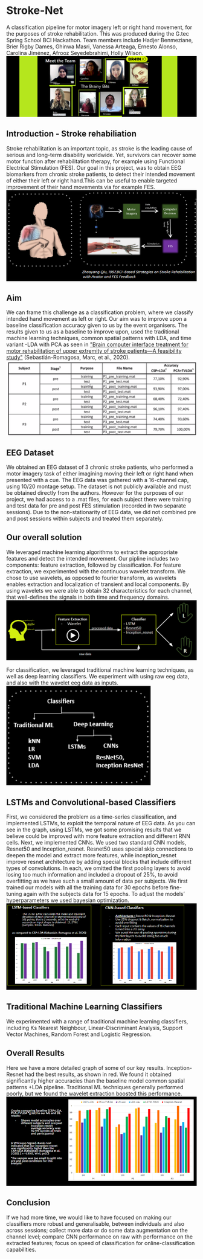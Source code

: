 # Stroke-Net 
A classification pipeline for motor imagery left or right hand movement, for the purposes of stroke rehabilitation. This was produced during the G.tec Spring School BCI Hackathon. Team members include Hadjer Benmeziane, Brier Rigby Dames, Ghinwa Masri, Vanessa Arteaga, Ernesto Alonso, Carolina Jiménez, Afrooz Seyedebrahimi, Holly Wilson.
![GitHub Logo](/images/team1.png)

## Introduction - Stroke rehabiliation
Stroke rehabilitation is an important topic, as stroke is the leading cause of serious and long-term disability worldwide. Yet, survivors can recover some motor function after rehabilitation therapy, for example using Functional Electrical Stimulation (FES). Our goal in this project, was to obtain EEG biomarkers from chronic stroke patients, to detect their intended movement of either their left or right hand.This can be useful to enable targeted improvement of their hand movements via for example FES.
![GitHub Logo](/images/pipeline.png)

## Aim
We can frame this challenge as a classification problem, where we classify intended hand movement as left or right. Our aim was to improve upon a baseline classification accuracy given to us by the event organisers. The results given to us as a baseline to improve upon, used the traditional machine learning techniques, common spatial patterns with LDA, and time variant -LDA with PCA as seen in ["Brain computer interface treatment for motor rehabilitation of upper extremity of stroke patients—A feasibility study"](https://www.ncbi.nlm.nih.gov/pmc/articles/PMC7640937/) (Sebastián-Romagosa, Marc, et al., 2020).
![GitHub Logo](/images/baseline_results.png)

## EEG Dataset
We obtained an EEG dataset of 3 chronic stroke patients, who performed a motor imagery task of either imagining moving their left or right hand when presented with a cue. The EEG data was gathered with a 16-channel cap, using 10/20 montage setup. The dataset is not publicly available and must be obtained directly from the authors. However for the purposes of our project, we had access to a .mat files, for each subject there were training and test data for pre and post FES stimulation (recorded in two separate sessions). Due to the non-stationarity of EEG data, we did not combined pre and post sessions within subjects and treated them separately.

## Our overall solution
We leveraged machine learning algorithms to extract the appropriate features and detect the intended movement. Our pipline includes two components: feature extraction, followed by classification. 
For feature extraction, we experimented with the continuous wavelet transform. We chose to use wavelets, as opposed to fourier transform, as wavelets enables extraction and localization of transient and local components. By using wavelets we were able to obtain 32 characteristics for each channel, that well-defines the signals in both time and frequency domains.
![GitHub Logo](/images/feature_classify.png)

For classification, we leveraged traditional machine learning techniques, as well as deep learning classifiers. We experiment with using raw eeg data, and also with the wavelet eeg data as inputs.
![GitHub Logo](/images/classifiertree.png)

## LSTMs and Convolutional-based Classifiers
First, we considered the problem as a time-series classification, and implemented LSTMs, to exploit the temporal nature of EEG data. As you can see in the graph, using LSTMs, we got some promising results that we believe could be improved with more feature extraction and different RNN cells. 
  Next, we implemented CNNs. We used two standard CNN models, Resnet50 and Inception_resnet. Resnet50 uses special skip connections to deepen the model and extract more features, while inception_resnet improve resnet architecture by adding special blocks that include different types of convolutions. 
In each, we omitted the first pooling layers to avoid losing too much information and included a dropout of 25%, to avoid overfitting as we have such a small amount of data per subjects. We first trained our models with all the training data for 30 epochs before fine-tuning again with the subjects data for 15 epochs. To adjust the models’ hyperparameters we used bayesian optimization.
![GitHub Logo](/images/dl_results.png)

## Traditional Machine Learning Classifiers
We experimented with a range of traditional machine learning classifiers, including Ks Nearest Neighbour, Linear-Discriminant Analysis, Support Vector Machines, Random Forest and Logistic Regression.

## Overall Results
Here we have a more detailed graph of some of our key results. Inception-Resnet had the best results, as shown in red. We found it obtained significantly higher accuracies than the baseline model common spatial patterns +LDA pipeline. Traditional ML techniques generally performed poorly, but we found the wavelet extraction boosted this performance.
![GitHub Logo](/images/overall_results.png)

## Conclusion
If we had more time, we would like to have focused on making our classifiers more robust and generalisable, between individuals and also across sessions; collect more data or do some data augmentation on the channel level; compare CNN performance on raw with performance on the extracted features; focus on speed of classification for online-classification capabilities.








